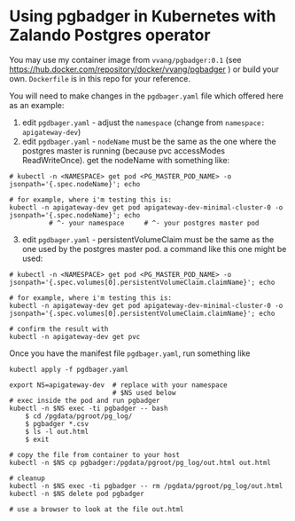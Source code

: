 # Using pgbadger in Kubernetes with Zalando Postgres operator

You may use my container image from `vvang/pgbadger:0.1` (see https://hub.docker.com/repository/docker/vvang/pgbadger )
or build your own. `Dockerfile` is in this repo for your reference.

You will need to make changes in the `pgdbager.yaml` file which offered here as an example:
1. edit `pgdbager.yaml` - adjust the `namespace` (change from `namespace: apigateway-dev`)
2. edit `pgdbager.yaml` - `nodeName` must be the same as the one where the postgres master is running (because pvc accessModes ReadWriteOnce). get the nodeName with something like:
```
# kubectl -n <NAMESPACE> get pod <PG_MASTER_POD_NAME> -o jsonpath='{.spec.nodeName}'; echo

# for example, where i'm testing this is:
kubectl -n apigateway-dev get pod apigateway-dev-minimal-cluster-0 -o jsonpath='{.spec.nodeName}'; echo
          # ^- your namespace     # ^- your postgres master pod
```
3. edit `pgdbager.yaml` - persistentVolumeClaim must be the same as the one used by the postgres master pod. a command like this one might be used:
```
# kubectl -n <NAMESPACE> get pod <PG_MASTER_POD_NAME> -o jsonpath='{.spec.volumes[0].persistentVolumeClaim.claimName}'; echo

# for example, where i'm testing this is:
kubectl -n apigateway-dev get pod apigateway-dev-minimal-cluster-0 -o jsonpath='{.spec.volumes[0].persistentVolumeClaim.claimName}'; echo

# confirm the result with
kubectl -n apigateway-dev get pvc
```

Once you have the manifest file `pgdbager.yaml`, run something like

```
kubectl apply -f pgdbager.yaml

export NS=apigateway-dev  # replace with your namespace
                          # $NS used below
# exec inside the pod and run pgbadger
kubectl -n $NS exec -ti pgbadger -- bash 
    $ cd /pgdata/pgroot/pg_log/
    $ pgbadger *.csv
    $ ls -l out.html
    $ exit

# copy the file from container to your host
kubectl -n $NS cp pgbadger:/pgdata/pgroot/pg_log/out.html out.html  

# cleanup
kubectl -n $NS exec -ti pgbadger -- rm /pgdata/pgroot/pg_log/out.html
kubectl -n $NS delete pod pgbadger

# use a browser to look at the file out.html
```

